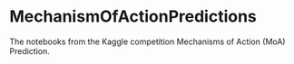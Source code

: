 # MechanismOfActionPredictions
The notebooks from the Kaggle competition Mechanisms of Action (MoA) Prediction.
